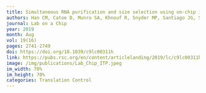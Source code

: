 ```yaml
---
title: Simultaneous RNA purification and size selection using on-chip isotachophoresis with an ionic spacer
authors: Han CM, Catoe D, Munro SA, Khnouf R, Snyder MP, Santiago JG, Salit ML, <b>Cenik C</b>
journal: Lab on a Chip
year: 2019
month: Aug
vol: 19(16)
pages: 2741-2749
doi: https://doi.org/10.1039/c9lc00311h
link: https://pubs.rsc.org/en/content/articlelanding/2019/lc/c9lc00311h
image: /img/publications/Lab_Chip_ITP.jpeg
im_width: 70%
im_height: 70%
categories: Translation Control
---
```

